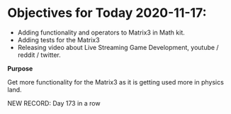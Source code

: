 # Objectives for Today 2020-11-17:

- Adding functionality and operators to Matrix3 in Math kit.
- Adding tests for the Matrix3
- Releasing video about Live Streaming Game Development, youtube / reddit / twitter.

**Purpose**

Get more functionality for the Matrix3 as it is getting used more in physics land.

NEW RECORD: Day 173 in a row
